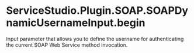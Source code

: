 # ServiceStudio.Plugin.SOAP.SOAPDynamicUsernameInput.begin

Input parameter that allows you to define the username for authenticating the current SOAP Web Service method invocation.


